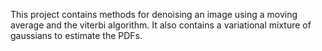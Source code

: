 This project contains methods for denoising an image using a moving average and the viterbi algorithm. It also contains a variational mixture of gaussians to estimate the PDFs.
